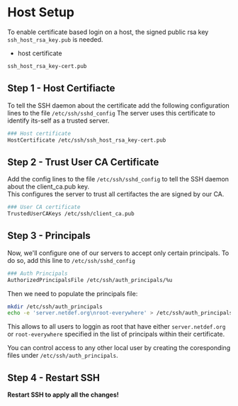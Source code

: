 # Host Setup
To enable certificate based login on a host, the signed public rsa key `ssh_host_rsa_key.pub` is needed.
* host certificate
```bash
ssh_host_rsa_key-cert.pub
```

## Step 1 - Host Certifiacte
To tell the SSH daemon about the certificate add the following configuration lines to the file `/etc/ssh/sshd_config` 
The server uses this certificate to identify its-self as a trusted server.  
```bash
### Host certificate
HostCertificate /etc/ssh/ssh_host_rsa_key-cert.pub
```

## Step 2 - Trust User CA Certificate
Add the config lines to the file `/etc/ssh/sshd_config` to tell the SSH daemon about the client_ca.pub key.  
This configures the server to trust all certifactes the are signed by our CA.  
```bash
### User CA certificate
TrustedUserCAKeys /etc/ssh/client_ca.pub
```

## Step 3 - Principals
Now, we'll configure one of our servers to accept only certain principals. To do so, add this line to `/etc/ssh/sshd_config`
```bash
### Auth Principals
AuthorizedPrincipalsFile /etc/ssh/auth_principals/%u
```
Then we need to populate the principals file:
```bash
mkdir /etc/ssh/auth_principals
echo -e 'server.netdef.org\nroot-everywhere' > /etc/ssh/auth_principals/root
```
This allows to all users to loggin as root that have either `server.netdef.org` or `root-everywhere` specified in the list of principals within their certificate.  

You can control access to any other local user by creating the coresponding files under `/etc/ssh/auth_principals`.

## Step 4 - Restart SSH
**Restart SSH to apply all the changes!**